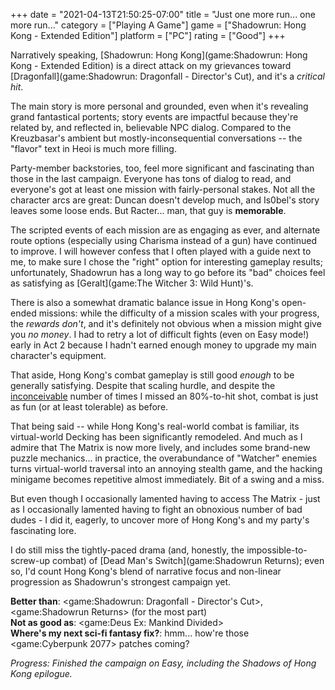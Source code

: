 +++
date = "2021-04-13T21:50:25-07:00"
title = "Just one more run... one more run..."
category = ["Playing A Game"]
game = ["Shadowrun: Hong Kong - Extended Edition"]
platform = ["PC"]
rating = ["Good"]
+++

Narratively speaking, [Shadowrun: Hong Kong](game:Shadowrun: Hong Kong - Extended Edition) is a direct attack on my grievances toward [Dragonfall](game:Shadowrun: Dragonfall - Director's Cut), and it's a <i>critical hit</i>.

The main story is more personal and grounded, even when it's revealing grand fantastical portents; story events are impactful because they're related by, and reflected in, believable NPC dialog.  Compared to the Kreuzbasar's ambient but mostly-inconsequential conversations -- the "flavor" text in Heoi is much more filling.

Party-member backstories, too, feel more significant and fascinating than those in the last campaign.  Everyone has tons of dialog to read, and everyone's got at least one mission with fairly-personal stakes.  Not all the character arcs are great: Duncan doesn't develop much, and Is0bel's story leaves some loose ends.  But Racter... man, that guy is <b>memorable</b>.

The scripted events of each mission are as engaging as ever, and alternate route options (especially using Charisma instead of a gun) have continued to improve.  I will however confess that I often played with a guide next to me, to make sure I chose the "right" option for interesting gameplay results; unfortunately, Shadowrun has a long way to go before its "bad" choices feel as satisfying as [Geralt](game:The Witcher 3: Wild Hunt)'s.

There is also a somewhat dramatic balance issue in Hong Kong's open-ended missions: while the difficulty of a mission scales with your progress, the <i>rewards don't</i>, and it's definitely not obvious when a mission might give you <i>no money</i>.  I had to retry a lot of difficult fights (even on Easy mode!) early in Act 2 because I hadn't earned enough money to upgrade my main character's equipment.

That aside, Hong Kong's combat gameplay is still good <i>enough</i> to be generally satisfying.  Despite that scaling hurdle, and despite the <a href="https://knowyourmeme.com/memes/you-keep-using-that-word-i-do-not-think-it-means-what-you-think-it-means">inconceivable</a> number of times I missed an 80%-to-hit shot, combat is just as fun (or at least tolerable) as before.

That being said -- while Hong Kong's real-world combat is familiar, its virtual-world Decking has been significantly remodeled.  And much as I admire that The Matrix is now more lively, and includes some brand-new puzzle mechanics... in practice, the overabundance of "Watcher" enemies turns virtual-world traversal into an annoying stealth game, and the hacking minigame becomes repetitive almost immediately.  Bit of a swing and a miss.

But even though I occasionally lamented having to access The Matrix - just as I occasionally lamented having to fight an obnoxious number of bad dudes - I did it, eagerly, to uncover more of Hong Kong's and my party's fascinating lore.

I do still miss the tightly-paced drama (and, honestly, the impossible-to-screw-up combat) of [Dead Man's Switch](game:Shadowrun Returns); even so, I'd count Hong Kong's blend of narrative focus and non-linear progression as Shadowrun's strongest campaign yet.

<b>Better than</b>: <game:Shadowrun: Dragonfall - Director's Cut>, <game:Shadowrun Returns> (for the most part)  
<b>Not as good as</b>: <game:Deus Ex: Mankind Divided>  
<b>Where's my next sci-fi fantasy fix?</b>: hmm... how're those <game:Cyberpunk 2077> patches coming?

<i>Progress: Finished the campaign on Easy, including the Shadows of Hong Kong epilogue.</i>
